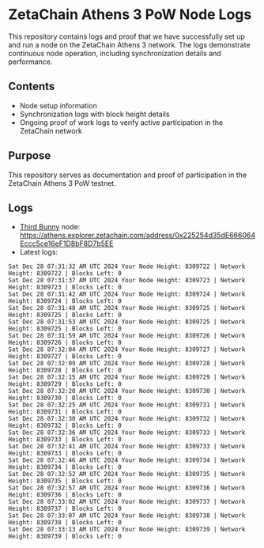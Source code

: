 # ZetaChain Athens 3 PoW Node Logs
This repository contains logs and proof that we have successfully set up and run a node on the ZetaChain Athens 3 network. The logs demonstrate continuous node operation, including synchronization details and performance.

## Contents
- Node setup information
- Synchronization logs with block height details
- Ongoing proof of work logs to verify active participation in the ZetaChain network

## Purpose
This repository serves as documentation and proof of participation in the ZetaChain Athens 3 PoW testnet.

## Logs

- [Third Bunny](https://thirdbunny.xyz/) node: https://athens.explorer.zetachain.com/address/0x225254d35dE666064Eccc5ce16eF1D8bF8D7b5EE
- Latest logs:
```
Sat Dec 28 07:31:32 AM UTC 2024 Your Node Height: 8309722 | Network Height: 8309722 | Blocks Left: 0
Sat Dec 28 07:31:37 AM UTC 2024 Your Node Height: 8309723 | Network Height: 8309723 | Blocks Left: 0
Sat Dec 28 07:31:42 AM UTC 2024 Your Node Height: 8309724 | Network Height: 8309724 | Blocks Left: 0
Sat Dec 28 07:31:48 AM UTC 2024 Your Node Height: 8309725 | Network Height: 8309725 | Blocks Left: 0
Sat Dec 28 07:31:53 AM UTC 2024 Your Node Height: 8309725 | Network Height: 8309725 | Blocks Left: 0
Sat Dec 28 07:31:59 AM UTC 2024 Your Node Height: 8309726 | Network Height: 8309726 | Blocks Left: 0
Sat Dec 28 07:32:04 AM UTC 2024 Your Node Height: 8309727 | Network Height: 8309727 | Blocks Left: 0
Sat Dec 28 07:32:09 AM UTC 2024 Your Node Height: 8309728 | Network Height: 8309728 | Blocks Left: 0
Sat Dec 28 07:32:15 AM UTC 2024 Your Node Height: 8309729 | Network Height: 8309729 | Blocks Left: 0
Sat Dec 28 07:32:20 AM UTC 2024 Your Node Height: 8309730 | Network Height: 8309730 | Blocks Left: 0
Sat Dec 28 07:32:25 AM UTC 2024 Your Node Height: 8309731 | Network Height: 8309731 | Blocks Left: 0
Sat Dec 28 07:32:30 AM UTC 2024 Your Node Height: 8309732 | Network Height: 8309732 | Blocks Left: 0
Sat Dec 28 07:32:36 AM UTC 2024 Your Node Height: 8309733 | Network Height: 8309733 | Blocks Left: 0
Sat Dec 28 07:32:41 AM UTC 2024 Your Node Height: 8309733 | Network Height: 8309733 | Blocks Left: 0
Sat Dec 28 07:32:46 AM UTC 2024 Your Node Height: 8309734 | Network Height: 8309734 | Blocks Left: 0
Sat Dec 28 07:32:52 AM UTC 2024 Your Node Height: 8309735 | Network Height: 8309735 | Blocks Left: 0
Sat Dec 28 07:32:57 AM UTC 2024 Your Node Height: 8309736 | Network Height: 8309736 | Blocks Left: 0
Sat Dec 28 07:33:02 AM UTC 2024 Your Node Height: 8309737 | Network Height: 8309737 | Blocks Left: 0
Sat Dec 28 07:33:07 AM UTC 2024 Your Node Height: 8309738 | Network Height: 8309738 | Blocks Left: 0
Sat Dec 28 07:33:13 AM UTC 2024 Your Node Height: 8309739 | Network Height: 8309739 | Blocks Left: 0
```
